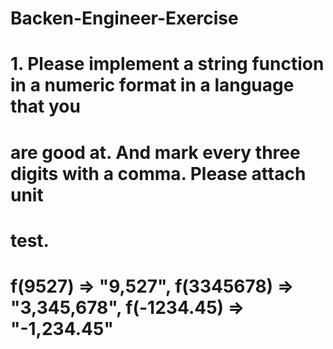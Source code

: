 # Backen-Engineer-Exercise

# 1. Please implement a string function in a numeric format in a language that you
# are good at. And mark every three digits with a comma. Please attach unit
# test.
# f(9527) => "9,527", f(3345678) => "3,345,678", f(-1234.45) => "-1,234.45"
